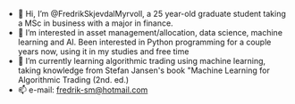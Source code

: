 - 👋 Hi, I’m @FredrikSkjevdalMyrvoll, a 25 year-old graduate student taking a MSc in business with a major in finance.
- 👀 I’m interested in asset management/allocation, data science, machine learning and AI. Been interested in Python programming for a couple years now, using it in my studies and free time
- 🌱 I’m currently learning algorithmic trading using machine learning, taking knowledge from Stefan Jansen's book "Machine Learning for Algorithmic Trading (2nd. ed.)
- 📫 e-mail: fredrik-sm@hotmail.com

<!---
FredrikSkjevdalMyrvoll/FredrikSkjevdalMyrvoll is a ✨ special ✨ repository because its `README.md` (this file) appears on your GitHub profile.
You can click the Preview link to take a look at your changes.
--->
